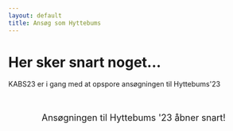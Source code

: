 ```yaml
---
layout: default
title: Ansøg som Hyttebums
---
```


<h1>Her sker snart noget...</h1>

<p> KABS23 er i gang med at opspore ansøgningen til Hyttebums'23
</p>


<br />

<p style="text-align: center; font-size: large;">Ansøgningen til Hyttebums '23 åbner snart!</p>

<br />


